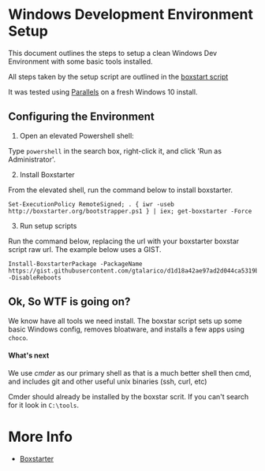 # Windows Development Environment Setup

This document outlines the steps to setup a clean Windows Dev Environment with some basic tools installed.

All steps taken by the setup script are outlined in the [boxstart script](https://github.com/gtalarico/win-bootstrap/blob/master/boxstarter.ps1)

It was tested using [Parallels](https://www.parallels.com/welcome-trial/) on a fresh Windows 10 install.

## Configuring the Environment

1. Open an elevated Powershell shell:

Type `powershell` in the search box, right-click it, and click 'Run as Administrator'.

2. Install Boxstarter

From the elevated shell, run the command below to install boxstarter.

```
Set-ExecutionPolicy RemoteSigned; . { iwr -useb http://boxstarter.org/bootstrapper.ps1 } | iex; get-boxstarter -Force
```

3. Run setup scripts

Run the command below, replacing the url with your boxstarter boxstar script raw url. The example below uses a GIST.

```
Install-BoxstarterPackage -PackageName https://gist.githubusercontent.com/gtalarico/d1d18a42ae97ad2d044ca5319bdf6ee5/raw/a9503c1c7a479e1dbd151f2d3f4da43cf422d662/boxstarter.ps1 -DisableReboots
```

## Ok, So WTF is going on?

We know have all tools we need install. The boxstar script sets up some basic Windows config, removes bloatware, and installs a few apps using `choco`. 

#### What's next

We use *cmder* as our primary shell as that is a much better shell then cmd,
and includes git and other useful unix binaries (ssh, curl, etc)

Cmder should already be installed by the boxstar scrit. If you can't search for it look in `C:\tools`.


# More Info

* [Boxstarter](https://boxstarter.org/Learn/WebLauncher)
